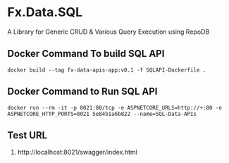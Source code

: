 # Fx.Data.SQL
A Library for Generic CRUD &amp; Various Query Execution using RepoDB

## Docker Command To build SQL API
`docker build --tag fx-data-apis-app:v0.1 -f SQLAPI-Dockerfile .`

## Docker Command to Run SQL API
`docker run --rm -it -p 8021:80/tcp -e ASPNETCORE_URLS=http://+:80 -e ASPNETCORE_HTTP_PORTS=8021 5e84b1a6b822 --name=SQL-Data-APIs`

## Test URL
1. http://localhost:8021/swagger/index.html